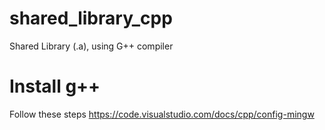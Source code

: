 # shared_library_cpp
Shared Library (.a), using G++ compiler

# Install g++
Follow these steps
https://code.visualstudio.com/docs/cpp/config-mingw